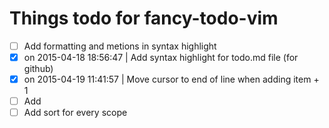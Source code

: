 # Things todo for fancy-todo-vim

- [ ] Add formatting and metions in syntax highlight
- [x] on 2015-04-18 18:56:47 | Add syntax highlight for todo.md file (for github)
- [x] on 2015-04-19 11:41:57 | Move cursor to end of line when adding item + 1
- [ ] Add 
- [ ] Add sort for every scope
